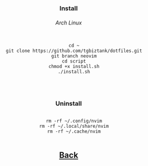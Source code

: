 <h3 align="center">Install</h3>
<h6 align="center">Arch Linux</h6>
<pre align="center"><code>
    cd ~
    git clone https://github.com/tgbiztank/dotfiles.git
    git branch neovim
    cd script
    chmod +x install.sh
    ./install.sh
  </code></pre>
</br>
<h3 align="center">Uninstall</h3>
<pre align="center"><code>
    rm -rf ~/.config/nvim
    rm -rf ~/.local/share/nvim
    rm -rf ~/.cache/nvim
  </code></pre>
<h2 align="center"><a href="https://github.com/tgbiztank/dotfiles/tree/main">Back</a></h2>
